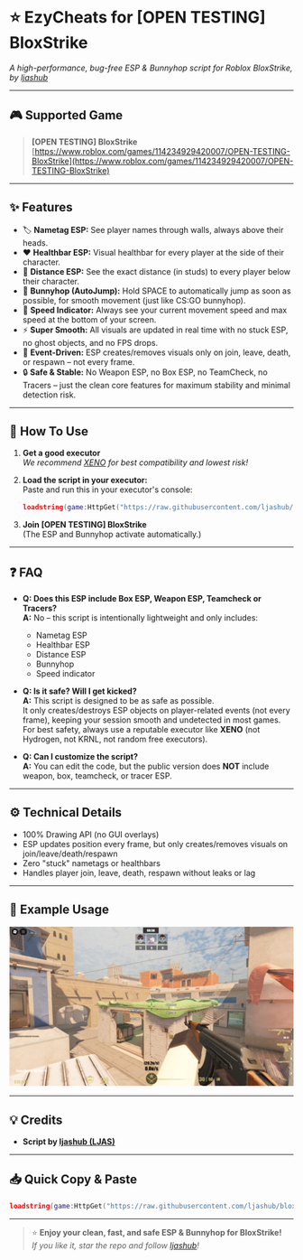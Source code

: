 # ⭐ EzyCheats for [OPEN TESTING] BloxStrike

_A high-performance, bug-free ESP & Bunnyhop script for Roblox BloxStrike, by [ljashub](https://github.com/ljashub)_

---

## 🎮 Supported Game

> **[OPEN TESTING] BloxStrike**  
> [https://www.roblox.com/games/114234929420007/OPEN-TESTING-BloxStrike](https://www.roblox.com/games/114234929420007/OPEN-TESTING-BloxStrike)

---

## ✨ Features

- 🏷️ **Nametag ESP:** See player names through walls, always above their heads.
- ❤️ **Healthbar ESP:** Visual healthbar for every player at the side of their character.
- 📏 **Distance ESP:** See the exact distance (in studs) to every player below their character.
- 🐇 **Bunnyhop (AutoJump):** Hold SPACE to automatically jump as soon as possible, for smooth movement (just like CS:GO bunnyhop).
- 🚀 **Speed Indicator:** Always see your current movement speed and max speed at the bottom of your screen.
- ⚡ **Super Smooth:** All visuals are updated in real time with no stuck ESP, no ghost objects, and no FPS drops.
- 🔄 **Event-Driven:** ESP creates/removes visuals only on join, leave, death, or respawn – not every frame.  
- 🔒 **Safe & Stable:** No Weapon ESP, no Box ESP, no TeamCheck, no Tracers – just the clean core features for maximum stability and minimal detection risk.

---

## 📝 How To Use

1. **Get a good executor**  
   _We recommend [XENO](https://www.xeno.onl/) for best compatibility and lowest risk!_

2. **Load the script in your executor:**  
   Paste and run this in your executor's console:
   ```lua
   loadstring(game:HttpGet("https://raw.githubusercontent.com/ljashub/bloxstrike-beta/refs/heads/main/main"))()
   ```

3. **Join [OPEN TESTING] BloxStrike**  
   (The ESP and Bunnyhop activate automatically.)

---

## ❓ FAQ

- **Q: Does this ESP include Box ESP, Weapon ESP, Teamcheck or Tracers?**  
  **A:** No – this script is intentionally lightweight and only includes:
  - Nametag ESP
  - Healthbar ESP
  - Distance ESP
  - Bunnyhop
  - Speed indicator

- **Q: Is it safe? Will I get kicked?**  
  **A:** This script is designed to be as safe as possible.  
  It only creates/destroys ESP objects on player-related events (not every frame), keeping your session smooth and undetected in most games.  
  For best safety, always use a reputable executor like **XENO** (not Hydrogen, not KRNL, not random free executors).

- **Q: Can I customize the script?**  
  **A:** You can edit the code, but the public version does **NOT** include weapon, box, teamcheck, or tracer ESP.

---

## ⚙️ Technical Details

- 100% Drawing API (no GUI overlays)
- ESP updates position every frame, but only creates/removes visuals on join/leave/death/respawn
- Zero "stuck" nametags or healthbars
- Handles player join, leave, death, respawn without leaks or lag

---

## 🚀 Example Usage

![ESP Example Screenshot](https://raw.githubusercontent.com/ljashub/bloxstrike-beta/refs/heads/main/demo.png)

---

## 💡 Credits

- **Script by [ljashub (LJAS)](https://github.com/ljashub)**

---

## 📥 Quick Copy & Paste

```lua
loadstring(game:HttpGet("https://raw.githubusercontent.com/ljashub/bloxstrike-beta/refs/heads/main/main"))()
```

---

> ⭐ **Enjoy your clean, fast, and safe ESP & Bunnyhop for BloxStrike!**  
> _If you like it, star the repo and follow [ljashub](https://github.com/ljashub)!_
